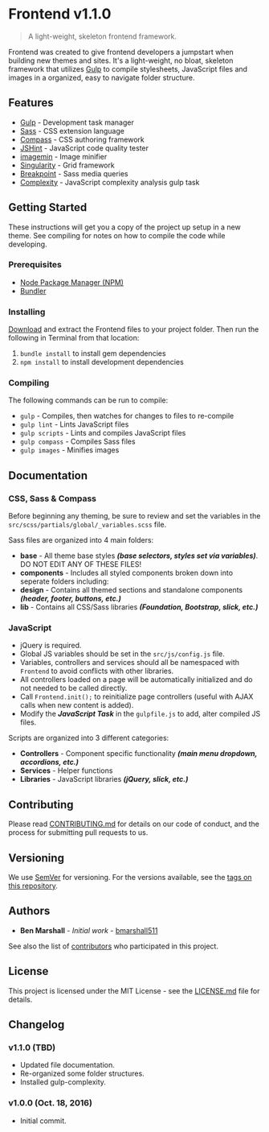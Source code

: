 # Frontend v1.1.0
> A light-weight, skeleton frontend framework.

Frontend was created to give frontend developers a jumpstart when building new themes and sites. It's a light-weight, no bloat, skeleton framework that utilizes [Gulp](http://gulpjs.com/) to compile stylesheets, JavaScript files and images in a organized, easy to navigate folder structure.

## Features

* [Gulp](http://gulpjs.com/) - Development task manager
* [Sass](http://sass-lang.com/) - CSS extension language
* [Compass](http://compass-style.org/) - CSS authoring framework
* [JSHint](http://jshint.com/) - JavaScript code quality tester
* [imagemin](https://github.com/imagemin/imagemin) - Image minifier
* [Singularity](https://github.com/at-import/Singularity) - Grid framework
* [Breakpoint](http://breakpoint-sass.com/) - Sass media queries
* [Complexity](https://www.npmjs.com/package/gulp-complexity) - JavaScript complexity analysis gulp task

## Getting Started

These instructions will get you a copy of the project up setup in a new theme. See compiling for notes on how to compile the code while developing.

### Prerequisites

* [Node Package Manager (NPM)](https://www.npmjs.com/)
* [Bundler](http://bundler.io/)

### Installing

[Download](https://github.com/bmarshall511/frontend/archive/master.zip) and extract the Frontend files to your project folder. Then run the following in Terminal from that location:

1. ```bundle install``` to install gem dependencies
2. ```npm install``` to install development dependencies

### Compiling

The following commands can be run to compile:

* ```gulp``` - Compiles, then watches for changes to files to re-compile
* ```gulp lint``` - Lints JavaScript files
* ```gulp scripts``` - Lints and compiles JavaScript files
* ```gulp compass``` - Compiles Sass files
* ```gulp images``` - Minifies images

## Documentation

### CSS, Sass &amp; Compass

Before beginning any theming, be sure to review and set the variables in the ```src/scss/partials/global/_variables.scss``` file.

Sass files are organized into 4 main folders:

* **base** - All theme base styles ***(base selectors, styles set via variables)***. DO NOT EDIT ANY OF THESE FILES!
* **components** - Includes all styled components broken down into seperate folders including:
 * **design** - Contains all themed sections and standalone components ***(header, footer, buttons, etc.)***
 * **lib** - Contains all CSS/Sass libraries ***(Foundation, Bootstrap, slick, etc.)***

### JavaScript

* jQuery is required.
* Global JS variables should be set in the ```src/js/config.js``` file.
* Variables, controllers and services should all be namespaced with ```Frontend``` to avoid conflicts with other libraries.
* All controllers loaded on a page will be automatically initialized and do not needed to be called directly.
* Call ```Frontend.init();``` to reinitialize page controllers (useful with AJAX calls when new content is added).
* Modify the ***JavaScript Task*** in the ```gulpfile.js``` to add, alter compiled JS files.

Scripts are organized into 3 different categories:

* **Controllers** - Component specific functionality ***(main menu dropdown, accordions, etc.)***
* **Services** - Helper functions
* **Libraries** - JavaScript libraries ***(jQuery, slick, etc.)***

## Contributing

Please read [CONTRIBUTING.md](https://gist.github.com/bmarshall511/4e6cf39876a5b0394fbe54f1c7fb324b) for details on our code of conduct, and the process for submitting pull requests to us.

## Versioning

We use [SemVer](http://semver.org/) for versioning. For the versions available, see the [tags on this repository](https://github.com/bmarshall511/tags).

## Authors

* **Ben Marshall** - *Initial work* - [bmarshall511](https://github.com/bmarshall511)

See also the list of [contributors](https://github.com/bmarshall511/frontend/contributors) who participated in this project.

## License

This project is licensed under the MIT License - see the [LICENSE.md](LICENSE.md) file for details.

## Changelog

### v1.1.0 (TBD)

* Updated file documentation.
* Re-organized some folder structures.
* Installed gulp-complexity.

### v1.0.0 (Oct. 18, 2016)

* Initial commit.

